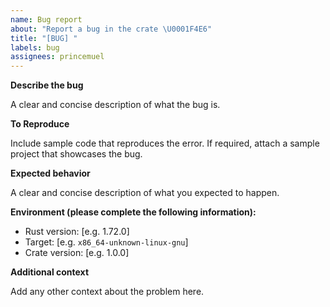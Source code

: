 ```yaml
---
name: Bug report
about: "Report a bug in the crate \U0001F4E6"
title: "[BUG] "
labels: bug
assignees: princemuel
---
```


**Describe the bug**

A clear and concise description of what the bug is.

**To Reproduce**

Include sample code that reproduces the error. If required, attach a sample project that showcases the bug.

**Expected behavior**

A clear and concise description of what you expected to happen.

**Environment (please complete the following information):**

- Rust version: [e.g. 1.72.0]
- Target: [e.g. `x86_64-unknown-linux-gnu`]
- Crate version: [e.g. 1.0.0]

**Additional context**

Add any other context about the problem here.
